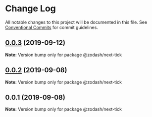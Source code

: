 # Change Log

All notable changes to this project will be documented in this file.
See [Conventional Commits](https://conventionalcommits.org) for commit guidelines.

## [0.0.3](https://github.com/zcorky/zodash/compare/@zodash/next-tick@0.0.2...@zodash/next-tick@0.0.3) (2019-09-12)

**Note:** Version bump only for package @zodash/next-tick





## [0.0.2](https://github.com/zcorky/zodash/compare/@zodash/next-tick@0.0.1...@zodash/next-tick@0.0.2) (2019-09-08)

**Note:** Version bump only for package @zodash/next-tick





## 0.0.1 (2019-09-08)

**Note:** Version bump only for package @zodash/next-tick
